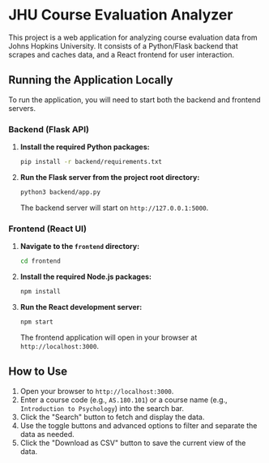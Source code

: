 # JHU Course Evaluation Analyzer

This project is a web application for analyzing course evaluation data from Johns Hopkins University. It consists of a Python/Flask backend that scrapes and caches data, and a React frontend for user interaction.

## Running the Application Locally

To run the application, you will need to start both the backend and frontend servers.

### Backend (Flask API)

1.  **Install the required Python packages:**
    ```bash
    pip install -r backend/requirements.txt
    ```

2.  **Run the Flask server from the project root directory:**
    ```bash
    python3 backend/app.py
    ```

    The backend server will start on `http://127.0.0.1:5000`.

### Frontend (React UI)

1.  **Navigate to the `frontend` directory:**
    ```bash
    cd frontend
    ```

2.  **Install the required Node.js packages:**
    ```bash
    npm install
    ```

3.  **Run the React development server:**
    ```bash
    npm start
    ```

    The frontend application will open in your browser at `http://localhost:3000`.

## How to Use

1.  Open your browser to `http://localhost:3000`.
2.  Enter a course code (e.g., `AS.180.101`) or a course name (e.g., `Introduction to Psychology`) into the search bar.
3.  Click the "Search" button to fetch and display the data.
4.  Use the toggle buttons and advanced options to filter and separate the data as needed.
5.  Click the "Download as CSV" button to save the current view of the data.
